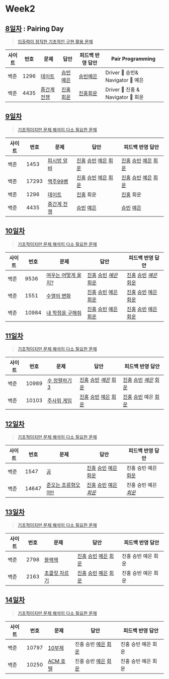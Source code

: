 # Week2

## [8일차](Day8) : Pairing Day

> [입출력이 정직한 기초적인 구현 활용 문제](https://www.acmicpc.net/group/workbook/view/9797/28820)

| 사이트 | 번호 | 문제                                                | 답안                                | 피드백 반영 답안                    | Pair Programming                   |
| ------ | ---- | --------------------------------------------------- | ----------------------------------- | ----------------------------------- | ---------------------------------- |
| 백준   | 1296 | [데이트](https://www.acmicpc.net/problem/1296)      | [승빈예은](Day8/bj1296_wsblye.java) | [승빈예은](Day8/bj1296_wsblye.java) | Driver 🚗 승빈& Navigator 🧭 예은  |
| 백준   | 4435 | [중간계 전쟁](https://www.acmicpc.net/problem/4435) | [진홍회운](Day8/bj4435_kjhjhw.java) | [진홍회운](Day8/bj4435_kjhjhw.java) | Driver 🚗 진홍 & Navigator 🧭 회운 |

## [9일차](Day9)

> [기초적이지만 문제 해석이 다소 필요한 문제](https://www.acmicpc.net/group/workbook/view/9797/28871)

| 사이트 | 번호  | 문제                                                | 답안                                                                                                                  | 피드백 반영 답안                                                                                                            |
| ------ | ----- | --------------------------------------------------- | --------------------------------------------------------------------------------------------------------------------- | --------------------------------------------------------------------------------------------------------------------------- |
| 백준   | 1453  | [피시방 알바](https://www.acmicpc.net/problem/1453) | [진홍](Day9/bj1453_kjh.java) [승빈](Day9/bj1453_wsb.java) [예은](Day9/bj1453_lye.cs) [회운](Day9/bj1453_jhw.java)     | [진홍](Day9/bj1453_kjh.java) [승빈](Day9/bj1453_wsb.java) [예은](Day9/bj1453_lye_fb.cs) [회운](Day9/bj1453_jhw.java)        |
| 백준   | 17293 | [맥주99병](https://www.acmicpc.net/problem/17293)   | [진홍](Day9/bj17293_kjh.java) [승빈](Day9/bj17293_wsb.java) [예은](Day9/bj17293_lye.cs) [회운](Day9/bj17293_jhw.java) | [진홍](Day9/bj17293_kjh.java) [승빈](Day9/bj17293_wsb.java) [예은](Day9/bj17293_lye_fb.cs) [회운](Day9/bj17293_jhw_fb.java) |
| 백준   | 1296  | [데이트](https://www.acmicpc.net/problem/1296)      | [진홍](Day9/bj1296_kjh.java) 회운                                                                                     | [진홍](Day9/bj1296_kjh_fb.java) 회운                                                                                        |
| 백준   | 4435  | [중간계 전쟁](https://www.acmicpc.net/problem/4435) | [승빈](Day9/bj4435_wsb.java) [예은](Day9/bj4435_lye.cs)                                                               | [승빈](Day9/bj4435_wsb.java) [예은](Day9/bj4435_lye_fb.cs)                                                                  |

## [10일차](Day10)

> [기초적이지만 문제 해석이 다소 필요한 문제](https://www.acmicpc.net/group/workbook/view/9797/28914)

| 사이트 | 번호  | 문제                                                        | 답안                                                                                                                      | 피드백 반영 답안                                                                                                                |
| ------ | ----- | ----------------------------------------------------------- | ------------------------------------------------------------------------------------------------------------------------- | ------------------------------------------------------------------------------------------------------------------------------- |
| 백준   | 9536  | [여우는 어떻게 울지?](https://www.acmicpc.net/problem/9536) | [진홍](Day10/bj9536_kjh.java) [승빈](Day10/bj9536_wsb.java) _[예은](Day10/bj9536_lye.cs)_ [회운](Day10/bj9536_jhw.java)   | [진홍](Day10/bj9536_kjh.java) [승빈](Day10/bj9536_wsb.java) _[예은](Day10/bj9536_lye_fb.cs)_ [회운](Day10/bj9536_jhw.java)      |
| 백준   | 1551  | [수열의 변화](https://www.acmicpc.net/problem/1551)         | [진홍](Day10/bj1551_kjh.java) [승빈](Day10/bj1551_wsb.java) [예은](Day10/bj1551_lye.cs) [회운](Day10/bj1551_jhw.java)     | [진홍](Day10/bj1551_kjh.java) [승빈](Day10/bj1551_wsb.java) [예은](Day10/bj1551_lye_fb.cs) [회운](Day10/bj1551_jhw.java)        |
| 백준   | 10984 | [내 학점을 구해줘](https://www.acmicpc.net/problem/10984)   | [진홍](Day10/bj10984_kjh.java) [승빈](Day10/bj10984_wsb.java) [예은](Day10/bj10984_lye.cs) [회운](Day10/bj10984_jhw.java) | [진홍](Day10/bj10984_kjh.java) [승빈](Day10/bj10984_wsb_fb.java) [예은](Day10/bj10984_lye_fb.cs) [회운](Day10/bj10984_jhw.java) |

## [11일차](Day11)

> [기초적이지만 문제 해석이 다소 필요한 문제](https://www.acmicpc.net/group/workbook/view/9797/28925)

| 사이트 | 번호  | 문제                                                   | 답안                                                                                                                        | 피드백 반영 답안                                                                                                                  |
| ------ | ----- | ------------------------------------------------------ | --------------------------------------------------------------------------------------------------------------------------- | --------------------------------------------------------------------------------------------------------------------------------- |
| 백준   | 10989 | [수 정렬하기 3](https://www.acmicpc.net/problem/10989) | [진홍](Day11/bj10989_kjh.java) [승빈](Day11/bj10989_wsb.java) _[예은](Day11/bj10989_lye.cs)_ [회운](Day11/bj10989_jhw.java) | [진홍](Day11/bj10989_kjh_fb.java) [승빈](Day11/bj10989_wsb.java) _[예은](Day11/bj10989_lye_fb.cs)_ [회운](Day11/bj10989_jhw.java) |
| 백준   | 10103 | [주사위 게임](https://www.acmicpc.net/problem/10103)   | [진홍](Day11/bj10103_kjh.java) [승빈](Day11/bj10103_wsb.java) [예은](Day11/bj10103_lye.cs) [회운](Day11/bj10103_jhw.java)   | [진홍](Day11/bj10103_kjh.java) [승빈](Day11/bj10103_wsb_fb.java) 예은 [회운](Day11/bj10103_jhw.java)                              |

## [12일차](Day12)

> [기초적이지만 문제 해석이 다소 필요한 문제](https://www.acmicpc.net/group/workbook/view/9797/28971)

| 사이트 | 번호  | 문제                                                         | 답안                                                                                                                        | 피드백 반영 답안                                   |
| ------ | ----- | ------------------------------------------------------------ | --------------------------------------------------------------------------------------------------------------------------- | -------------------------------------------------- |
| 백준   | 1547  | [공](https://www.acmicpc.net/problem/1547)                   | [진홍](Day12/bj1547_kjh.java) [승빈](Day12/bj1547_wsb.java) [예은](Day12/bj1547_lye.cs) [회운](Day12/bj1547_jhw.java)       | 진홍 승빈 예은 [회운](Day12/bj1547_jhw.java)       |
| 백준   | 14647 | [준오는 조류혐오야!!](https://www.acmicpc.net/problem/14647) | [진홍](Day12/bj14647_kjh.java) [승빈](Day12/bj14647_wsb.java) [예은](Day12/bj14647_lye.cs) _[회운](Day12/bj14647_jhw.java)_ | 진홍 승빈 예은 _[회운](Day12/bj14647_jhw_fb.java)_ |

## [13일차](Day13)

> [기초적이지만 문제 해석이 다소 필요한 문제](https://www.acmicpc.net/group/workbook/view/9797/28975)

| 사이트 | 번호 | 문제                                                  | 답안                                                                                                                  | 피드백 반영 답안    |
| ------ | ---- | ----------------------------------------------------- | --------------------------------------------------------------------------------------------------------------------- | ------------------- |
| 백준   | 2798 | [블랙잭](https://www.acmicpc.net/problem/2798)        | [진홍](Day13/bj2798_kjh.java) [승빈](Day13/bj2798_wsb.java) [예은](Day13/bj2798_lye.cs) [회운](Day13/bj2798_jhw.java) | 진홍 승빈 예은 회운 |
| 백준   | 2163 | [초콜릿 자르기](https://www.acmicpc.net/problem/2163) | [진홍](Day13/bj2163_kjh.java) [승빈](Day13/bj2163_wsb.java) [예은](Day13/bj2163_lye.cs) [회운](Day13/bj2163_jhw.java) | 진홍 승빈 예은 회운 |

## [14일차](Day14)

> [기초적이지만 문제 해석이 다소 필요한 문제](https://www.acmicpc.net/group/workbook/view/9797/29002)

| 사이트 | 번호  | 문제                                              | 답안                                                                  | 피드백 반영 답안    |
| ------ | ----- | ------------------------------------------------- | --------------------------------------------------------------------- | ------------------- |
| 백준   | 10797 | [10부제](https://www.acmicpc.net/problem/10797)   | 진홍 승빈 [예은](Day14/bj10797_lye.cs) [회운](Day14/bj10797_jhw.java) | 진홍 승빈 예은 회운 |
| 백준   | 10250 | [ACM 호텔](https://www.acmicpc.net/problem/10250) | 진홍 승빈 [예은](Day14/bj10250_lye.cs) [회운](Day14/bj10250_jhw.java) | 진홍 승빈 예은 회운 |
